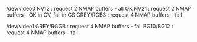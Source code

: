 /dev/video0
NV12 : request 2 NMAP buffers - all OK
NV21 : request 2 NMAP buffers - OK in CV, fail in GS
GREY/RGB3 : request 4 NMAP buffers - fail

/dev/video1
GREY/RGGB : request 4 NMAP buffers - fail
BG10/BG12 : request 4 NMAP buffers - fail